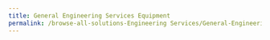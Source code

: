 ```yaml
---
title: General Engineering Services Equipment
permalink: /browse-all-solutions-Engineering Services/General-Engineering-Services-Equipment
---
```


